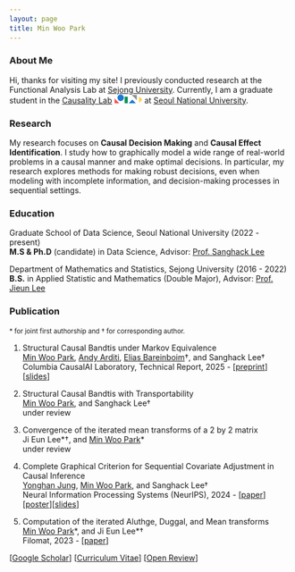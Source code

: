 ```yaml
---
layout: page
title: Min Woo Park
---
```


### About Me

Hi, thanks for visiting my site! I previously conducted research at the Functional Analysis Lab at [Sejong University](http://sejong.ac.kr/). Currently, I am a graduate student in the [Causality Lab](https://causality.snu.ac.kr/) <img src="causality_logo.jpg" alt="Causality Logo" style="width:50px; height:auto; display:inline;"> at [Seoul National University](https://www.snu.ac.kr/).

### Research

My research focuses on **Causal Decision Making** and **Causal Effect Identification**. I study how to graphically model a wide range of real-world problems in a causal manner and make optimal decisions. In particular, my research explores methods for making robust decisions, even when modeling with incomplete information, and decision-making processes in sequential settings.

### Education

Graduate School of Data Science, Seoul National University (2022 - present)<br/>
**M.S & Ph.D** (candidate) in Data Science, Advisor: [Prof. Sanghack Lee](https://www.sanghacklee.me/)

Department of Mathematics and Statistics, Sejong University (2016  - 2022) <br/> 
**B.S.** in Applied Statistic and Mathematics (Double Major), Advisor: [Prof. Jieun Lee](https://home.sejong.ac.kr/~jieunlee7/) <br/> 

### Publication
<small>\* for joint first authorship and † for corresponding author.</small>


1. Structural Causal Bandtis under Markov Equivalence <br/>
<ins>Min Woo Park</ins>, [Andy Arditi](https://andyrdt.com/), [Elias Bareinboim](https://causalai.net/)†, and Sanghack Lee† <br/>
Columbia CausalAI Laboratory, Technical Report, 2025 - [[preprint](https://causalai.net/r122.pdf)][[slides](https://minwoopark96.github.io/present/tech122.pdf)]

2. Structural Causal Bandtis with Transportability <br/>
<ins>Min Woo Park</ins>, and Sanghack Lee† <br/>
under review

3. Convergence of the iterated mean transforms of a 2 by 2 matrix <br/>
Ji Eun Lee\*†, and <ins>Min Woo Park</ins>\* <br/>
under review

4. Complete Graphical Criterion for Sequential Covariate Adjustment in Causal Inference <br/>
[Yonghan Jung](https://sites.google.com/view/yonghanjung), <ins>Min Woo Park</ins>, and Sanghack Lee†
<br/> Neural Information Processing Systems (NeurIPS), 2024 - [[paper](https://openreview.net/pdf?id=6gIcnPvw2x)][[poster](https://minwoopark96.github.io/paper/sac_poster.pdf)][[slides](https://minwoopark96.github.io/present/nips2024.pdf)]

5. Computation of the iterated Aluthge, Duggal, and Mean transforms <br/>
<ins>Min Woo Park</ins>\*, and Ji Eun Lee\*†
<br/> Filomat, 2023 - [[paper](https://doiserbia.nb.rs/Article.aspx?ID=0354-51802315843P)]

[[Google Scholar](https://scholar.google.com/citations?user=sBHEbVQAAAAJ&hl=ko)] [[Curriculum Vitae](https://minwoopark96.github.io/mycv/cv.pdf)] [[Open Review](https://openreview.net/profile?id=~Min_Woo_Park1)]

